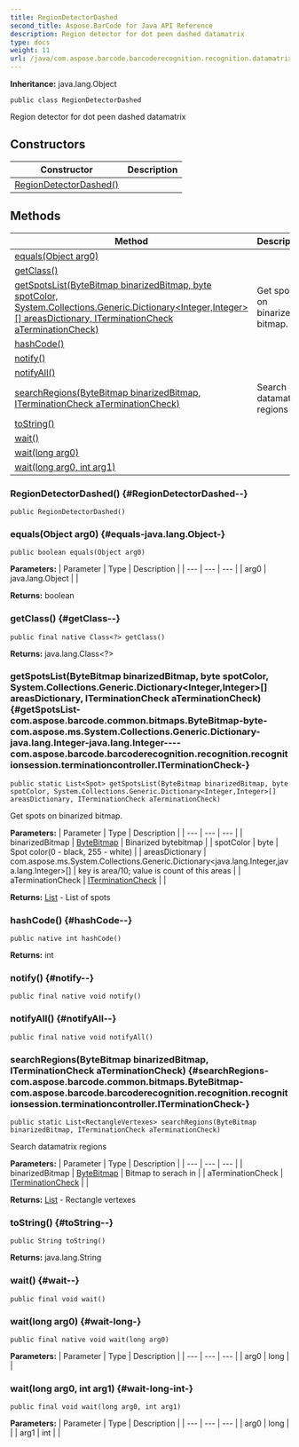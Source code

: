```yaml
---
title: RegionDetectorDashed
second_title: Aspose.BarCode for Java API Reference
description: Region detector for dot peen dashed datamatrix
type: docs
weight: 11
url: /java/com.aspose.barcode.barcoderecognition.recognition.datamatrix.oldalgorithm.regions/regiondetectordashed/
---
```

**Inheritance:**
java.lang.Object
```
public class RegionDetectorDashed
```

Region detector for dot peen dashed datamatrix
## Constructors

| Constructor | Description |
| --- | --- |
| [RegionDetectorDashed()](#RegionDetectorDashed--) |  |
## Methods

| Method | Description |
| --- | --- |
| [equals(Object arg0)](#equals-java.lang.Object-) |  |
| [getClass()](#getClass--) |  |
| [getSpotsList(ByteBitmap binarizedBitmap, byte spotColor, System.Collections.Generic.Dictionary<Integer,Integer>[] areasDictionary, ITerminationCheck aTerminationCheck)](#getSpotsList-com.aspose.barcode.common.bitmaps.ByteBitmap-byte-com.aspose.ms.System.Collections.Generic.Dictionary-java.lang.Integer-java.lang.Integer----com.aspose.barcode.barcoderecognition.recognition.recognitionsession.terminationcontroller.ITerminationCheck-) | Get spots on binarized bitmap. |
| [hashCode()](#hashCode--) |  |
| [notify()](#notify--) |  |
| [notifyAll()](#notifyAll--) |  |
| [searchRegions(ByteBitmap binarizedBitmap, ITerminationCheck aTerminationCheck)](#searchRegions-com.aspose.barcode.common.bitmaps.ByteBitmap-com.aspose.barcode.barcoderecognition.recognition.recognitionsession.terminationcontroller.ITerminationCheck-) | Search datamatrix regions |
| [toString()](#toString--) |  |
| [wait()](#wait--) |  |
| [wait(long arg0)](#wait-long-) |  |
| [wait(long arg0, int arg1)](#wait-long-int-) |  |
### RegionDetectorDashed() {#RegionDetectorDashed--}
```
public RegionDetectorDashed()
```


### equals(Object arg0) {#equals-java.lang.Object-}
```
public boolean equals(Object arg0)
```




**Parameters:**
| Parameter | Type | Description |
| --- | --- | --- |
| arg0 | java.lang.Object |  |

**Returns:**
boolean
### getClass() {#getClass--}
```
public final native Class<?> getClass()
```




**Returns:**
java.lang.Class<?>
### getSpotsList(ByteBitmap binarizedBitmap, byte spotColor, System.Collections.Generic.Dictionary<Integer,Integer>[] areasDictionary, ITerminationCheck aTerminationCheck) {#getSpotsList-com.aspose.barcode.common.bitmaps.ByteBitmap-byte-com.aspose.ms.System.Collections.Generic.Dictionary-java.lang.Integer-java.lang.Integer----com.aspose.barcode.barcoderecognition.recognition.recognitionsession.terminationcontroller.ITerminationCheck-}
```
public static List<Spot> getSpotsList(ByteBitmap binarizedBitmap, byte spotColor, System.Collections.Generic.Dictionary<Integer,Integer>[] areasDictionary, ITerminationCheck aTerminationCheck)
```


Get spots on binarized bitmap.

**Parameters:**
| Parameter | Type | Description |
| --- | --- | --- |
| binarizedBitmap | [ByteBitmap](../../com.aspose.barcode.common.bitmaps/bytebitmap) | Binarized bytebitmap |
| spotColor | byte | Spot color(0 - black, 255 - white) |
| areasDictionary | com.aspose.ms.System.Collections.Generic.Dictionary<java.lang.Integer,java.lang.Integer>[] | key is area/10; value is count of this areas |
| aTerminationCheck | [ITerminationCheck](../../com.aspose.barcode.barcoderecognition.recognition.recognitionsession.terminationcontroller/iterminationcheck) |  |

**Returns:**
[List](../../java.util/list) - List of spots
### hashCode() {#hashCode--}
```
public native int hashCode()
```




**Returns:**
int
### notify() {#notify--}
```
public final native void notify()
```




### notifyAll() {#notifyAll--}
```
public final native void notifyAll()
```




### searchRegions(ByteBitmap binarizedBitmap, ITerminationCheck aTerminationCheck) {#searchRegions-com.aspose.barcode.common.bitmaps.ByteBitmap-com.aspose.barcode.barcoderecognition.recognition.recognitionsession.terminationcontroller.ITerminationCheck-}
```
public static List<RectangleVertexes> searchRegions(ByteBitmap binarizedBitmap, ITerminationCheck aTerminationCheck)
```


Search datamatrix regions

**Parameters:**
| Parameter | Type | Description |
| --- | --- | --- |
| binarizedBitmap | [ByteBitmap](../../com.aspose.barcode.common.bitmaps/bytebitmap) | Bitmap to serach in |
| aTerminationCheck | [ITerminationCheck](../../com.aspose.barcode.barcoderecognition.recognition.recognitionsession.terminationcontroller/iterminationcheck) |  |

**Returns:**
[List](../../java.util/list) - Rectangle vertexes
### toString() {#toString--}
```
public String toString()
```




**Returns:**
java.lang.String
### wait() {#wait--}
```
public final void wait()
```




### wait(long arg0) {#wait-long-}
```
public final native void wait(long arg0)
```




**Parameters:**
| Parameter | Type | Description |
| --- | --- | --- |
| arg0 | long |  |

### wait(long arg0, int arg1) {#wait-long-int-}
```
public final void wait(long arg0, int arg1)
```




**Parameters:**
| Parameter | Type | Description |
| --- | --- | --- |
| arg0 | long |  |
| arg1 | int |  |

